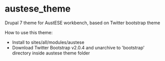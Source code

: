 austese_theme
=============

Drupal 7 theme for AustESE workbench, based on Twitter bootstrap theme

How to use this theme:

* Install to sites/all/modules/austese
* Download Twitter Bootstrap v2.0.4 and unarchive to 'bootstrap' directory inside austese theme folder
